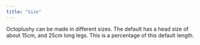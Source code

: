 ```yaml
---
title: "Size"
---
```


Octoplushy can be made in different sizes. The default has a head size of about 15cm, and 25cm long legs.
This is a percentage of this default length.




